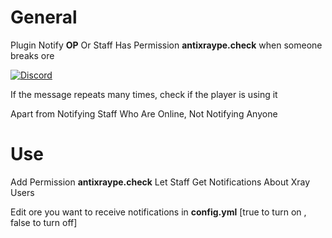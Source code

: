 # General

Plugin Notify **OP** Or Staff Has Permission **antixraype.check** when someone breaks ore

[![Discord](https://img.shields.io/discord/965662639168569394.svg?label=&logo=discord&logoColor=ffffff&color=7389D8&labelColor=6A7EC2)](https://discord.gg/KrjD6t9HJt)

If the message repeats many times, check if the player is using it

Apart from Notifying Staff Who Are Online, Not Notifying Anyone
# Use

Add Permission **antixraype.check** Let Staff Get Notifications About Xray Users

Edit ore you want to receive notifications in **config.yml** [true to turn on , false to turn off]

